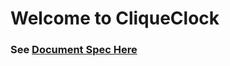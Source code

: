 <h1>Welcome to CliqueClock</h1>
<h3>See <a href="https://docs.google.com/document/d/12LY2BfQglL2AZYalhYC0nZ0lCEzRi4uMfvgShIqUKgg/edit?usp=sharing">Document Spec Here</a></h3>